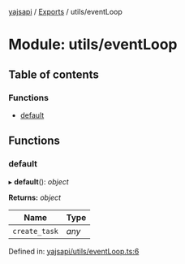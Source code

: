 [yajsapi](../README.md) / [Exports](../modules.md) / utils/eventLoop

# Module: utils/eventLoop

## Table of contents

### Functions

- [default](utils_eventloop.md#default)

## Functions

### default

▸ **default**(): *object*

**Returns:** *object*

Name | Type |
------ | ------ |
`create_task` | *any* |

Defined in: [yajsapi/utils/eventLoop.ts:6](https://github.com/golemfactory/yajsapi/blob/0a8d8c8/yajsapi/utils/eventLoop.ts#L6)
